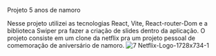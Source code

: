 Projeto 5 anos de namoro

Nesse projeto utilizei as tecnologias React, Vite, React-router-Dom e a biblioteca Swiper pra fazer
a criação de slides dentro da aplicação. O projeto consiste em um clone da netflix pra um projeto pessoal de comemoração de aniversário de namoro.
![7 Netflix-Logo-1728x734-1](https://github.com/JeanCsantos7/Projeto_5_anos/assets/126731254/82901d53-6a64-42d5-b829-d3abd366ad21)
